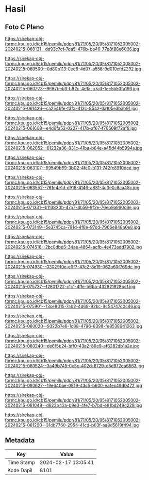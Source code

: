 # Hasil

## Foto C Plano

https://sirekap-obj-formc.kpu.go.id/cb15/pemilu/pdpr/81/71/05/20/05/8171052005002-20240215-060131--dd93c7cf-7da5-476b-be46-77d8f88e6036.jpg

https://sirekap-obj-formc.kpu.go.id/cb15/pemilu/pdpr/81/71/05/20/05/8171052005002-20240215-060500--0d80b113-0ee6-4d07-a558-9d010cfd2292.jpg

https://sirekap-obj-formc.kpu.go.id/cb15/pemilu/pdpr/81/71/05/20/05/8171052005002-20240215-060723--9687beb3-b62c-4e1a-b7a0-1ee5b50fa196.jpg

https://sirekap-obj-formc.kpu.go.id/cb15/pemilu/pdpr/81/71/05/20/05/8171052005002-20240215-061426--ca2546fe-f3f3-413c-8542-0a105e3bab91.jpg

https://sirekap-obj-formc.kpu.go.id/cb15/pemilu/pdpr/81/71/05/20/05/8171052005002-20240215-061608--e4d6fa52-0227-417b-af67-f76509f72af9.jpg

https://sirekap-obj-formc.kpu.go.id/cb15/pemilu/pdpr/81/71/05/20/05/8171052005002-20240215-062052--01232a86-831c-41ba-b64e-a45d44b5994a.jpg

https://sirekap-obj-formc.kpu.go.id/cb15/pemilu/pdpr/81/71/05/20/05/8171052005002-20240215-063107--99549b69-3b02-4fe0-b131-742fc8910dcd.jpg

https://sirekap-obj-formc.kpu.go.id/cb15/pemilu/pdpr/81/71/05/20/05/8171052005002-20240215-063552--761e4e1d-c918-4146-a881-4c3e0c8aa48c.jpg

https://sirekap-obj-formc.kpu.go.id/cb15/pemilu/pdpr/81/71/05/20/05/8171052005002-20240215-071331--b113820b-47a7-4b56-8f2e-76eb9a960c6e.jpg

https://sirekap-obj-formc.kpu.go.id/cb15/pemilu/pdpr/81/71/05/20/05/8171052005002-20240215-073149--5e3745ca-791d-4f8e-97dd-7966e848a0e8.jpg

https://sirekap-obj-formc.kpu.go.id/cb15/pemilu/pdpr/81/71/05/20/05/8171052005002-20240215-074516--2bc0dbd6-34ae-4854-acfb-4e473add7902.jpg

https://sirekap-obj-formc.kpu.go.id/cb15/pemilu/pdpr/81/71/05/20/05/8171052005002-20240215-074930--03029f0c-e9f7-47c2-8e19-062b60f769dc.jpg

https://sirekap-obj-formc.kpu.go.id/cb15/pemilu/pdpr/81/71/05/20/05/8171052005002-20240215-075737--f2801722-c1c1-4ffe-b6ba-432821928bcf.jpg

https://sirekap-obj-formc.kpu.go.id/cb15/pemilu/pdpr/81/71/05/20/05/8171052005002-20240215-075901--13ce8015-7ab2-4d69-92bc-9c54747c0c46.jpg

https://sirekap-obj-formc.kpu.go.id/cb15/pemilu/pdpr/81/71/05/20/05/8171052005002-20240215-080020--9322b7e6-1c88-4796-8398-fe8538641263.jpg

https://sirekap-obj-formc.kpu.go.id/cb15/pemilu/pdpr/81/71/05/20/05/8171052005002-20240215-080240--de6f5b24-bff0-43a2-89e9-af6282db1a2e.jpg

https://sirekap-obj-formc.kpu.go.id/cb15/pemilu/pdpr/81/71/05/20/05/8171052005002-20240215-080524--3a49b745-0c5c-402d-8729-d5d972ea6563.jpg

https://sirekap-obj-formc.kpu.go.id/cb15/pemilu/pdpr/81/71/05/20/05/8171052005002-20240215-080627--19e640ae-0819-43c5-b600-ea1ec49d0472.jpg

https://sirekap-obj-formc.kpu.go.id/cb15/pemilu/pdpr/81/71/05/20/05/8171052005002-20240215-081048--d623b43a-b9e3-4fe7-b7bd-e81bd249c229.jpg

https://sirekap-obj-formc.kpu.go.id/cb15/pemilu/pdpr/81/71/05/20/05/8171052005002-20240215-081200--31db7760-2954-41cd-b03f-aa8d5619f494.jpg


## Metadata

| Key        | Value               |
| ---------- | ------------------- |
| Time Stamp | 2024-02-17 13:05:41 |
| Kode Dapil | 8101                |



